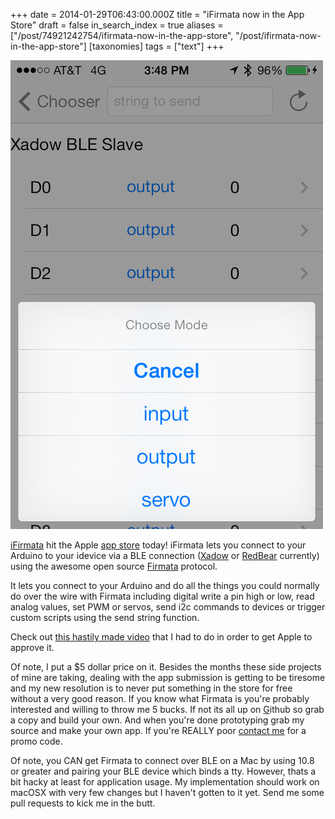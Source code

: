 +++
date = 2014-01-29T06:43:00.000Z
title = "iFirmata now in the App Store"
draft = false
in_search_index = true
aliases = ["/post/74921242754/ifirmata-now-in-the-app-store", "/post/ifirmata-now-in-the-app-store"]
[taxonomies]
tags = ["text"]
+++

![image](/images/tumblr_inline_pbyzrs64Xy1rp3p4d_540.png)

[iFirmata](http://ifirmata.github.io/) hit the Apple [app store](https://itunes.apple.com/us/app/ifirmata/id795905884?ls=1&mt=8) today! iFirmata lets you connect to your Arduino to your idevice via a BLE connection ([Xadow](http://www.seeedstudio.com/depot/Wearable-t-7.html?filter2=1&ref=top) or [RedBear](http://redbearlab.com/bleshield/) currently) using the awesome open source [Firmata](http://firmata.org/) protocol.

It lets you connect to your Arduino and do all the things you could normally do over the wire with Firmata including digital write a pin high or low, read analog values, set PWM or servos, send i2c commands to devices or trigger custom scripts using the send string function.

Check out [this hastily made video](https://www.youtube.com/watch?v=Wv58Vw8H8tQ) that I had to do in order to get Apple to approve it.

Of note, I put a $5 dollar price on it. Besides the months these side projects of mine are taking, dealing with the app submission is getting to be tiresome and my new resolution is to never put something in the store for free without a very good reason. If you know what Firmata is you're probably interested and willing to throw me 5 bucks. If not its all up on [G](https://github.com/iFirmata/iFirmata)ithub so grab a copy and build your own. And when you're done prototyping grab my source and make your own app. If you're REALLY poor [contact me](http://jacobrosenthal.com/contact.php) for a promo code.

Of note, you CAN get Firmata to connect over BLE on a Mac by using 10.8 or greater and pairing your BLE device which binds a tty. However, thats a bit hacky at least for application usage. My implementation should work on macOSX with very few changes but I haven't gotten to it yet. Send me some pull requests to kick me in the butt.
